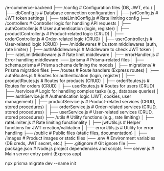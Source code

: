 /e-commerce-backend
├── /config                  # Configuration files (DB, JWT, etc.)
│   ├── dbConfig.js          # Database connection configuration
│   ├── jwtConfig.js         # JWT token settings
│   ├── rateLimitConfig.js   # Rate limiting config
├── /controllers             # Controller logic for handling API requests
│   ├── authController.js    # User authentication (login, register)
│   ├── productController.js # Product-related logic (CRUD)
│   ├── orderController.js   # Order-related logic (CRUD)
│   ├── userController.js    # User-related logic (CRUD)
├── /middlewares             # Custom middlewares (auth, rate limiter)
│   ├── authMiddleware.js    # Middleware to check JWT token
│   ├── rateLimitMiddleware.js # Rate limit middleware
│   ├── errorHandler.js      # Error handling middleware
├── /prisma                  # Prisma-related files
│   ├── schema.prisma        # Prisma schema defining the models
│   ├── migrations/          # Prisma migration files
├── /routes                  # Route handlers (Express routes)
│   ├── authRoutes.js        # Routes for authentication (login, register)
│   ├── productRoutes.js     # Routes for products (CRUD)
│   ├── orderRoutes.js       # Routes for orders (CRUD)
│   ├── userRoutes.js        # Routes for users (CRUD)
├── /services                # Logic for handling complex tasks (e.g., database queries)
│   ├── authService.js       # Authentication logic (JWT, cookies, user management)
│   ├── productService.js    # Product-related services (CRUD, stored procedures)
│   ├── orderService.js      # Order-related services (CRUD, stored procedures)
│   ├── userService.js       # User-related services (CRUD, stored procedures)
├── /utils                   # Utility functions (e.g., rate limiting)
│   ├── rateLimiter.js       # Rate limiting functionality
│   ├── jwtUtils.js          # Helper functions for JWT creation/validation
│   ├── errorUtils.js        # Utility for error handling
├── /public                  # Public files (static files, documentation)
│   ├── /images              # Product images or static files
├── .env                     # Environment variables (DB creds, JWT secret, etc.)
├── .gitignore               # Git ignore file
├── package.json             # Node.js project dependencies and scripts
└── server.js                # Main server entry point (Express app)

npx prisma migrate dev --name init
